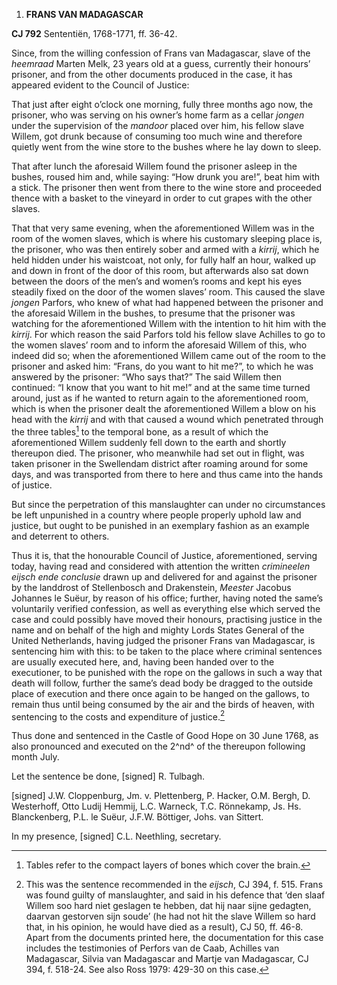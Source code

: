 1.  **FRANS VAN MADAGASCAR**

**CJ 792** Sententiën, 1768-1771, ff. 36-42.

Since, from the willing confession of Frans van Madagascar, slave of the
*heemraad* Marten Melk, 23 years old at a guess, currently their
honours’ prisoner, and from the other documents produced in the case, it
has appeared evident to the Council of Justice:

That just after eight o’clock one morning, fully three months ago now,
the prisoner, who was serving on his owner’s home farm as a cellar
*jongen* under the supervision of the *mandoor* placed over him, his
fellow slave Willem, got drunk because of consuming too much wine and
therefore quietly went from the wine store to the bushes where he lay
down to sleep.

That after lunch the aforesaid Willem found the prisoner asleep in the
bushes, roused him and, while saying: “How drunk you are!”, beat him
with a stick. The prisoner then went from there to the wine store and
proceeded thence with a basket to the vineyard in order to cut grapes
with the other slaves.

That that very same evening, when the aforementioned Willem was in the
room of the women slaves, which is where his customary sleeping place
is, the prisoner, who was then entirely sober and armed with a *kirrij*,
which he held hidden under his waistcoat, not only, for fully half an
hour, walked up and down in front of the door of this room, but
afterwards also sat down between the doors of the men’s and women’s
rooms and kept his eyes steadily fixed on the door of the women slaves’
room. This caused the slave *jongen* Parfors, who knew of what had
happened between the prisoner and the aforesaid Willem in the bushes, to
presume that the prisoner was watching for the aforementioned Willem
with the intention to hit him with the *kirrij*. For which reason the
said Parfors told his fellow slave Achilles to go to the women slaves’
room and to inform the aforesaid Willem of this, who indeed did so; when
the aforementioned Willem came out of the room to the prisoner and asked
him: “Frans, do you want to hit me?”, to which he was answered by the
prisoner: “Who says that?” The said Willem then continued: “I know that
you want to hit me!” and at the same time turned around, just as if he
wanted to return again to the aforementioned room, which is when the
prisoner dealt the aforementioned Willem a blow on his head with the
*kirrij* and with that caused a wound which penetrated through the three
tables[^1] to the temporal bone, as a result of which the aforementioned
Willem suddenly fell down to the earth and shortly thereupon died. The
prisoner, who meanwhile had set out in flight, was taken prisoner in the
Swellendam district after roaming around for some days, and was
transported from there to here and thus came into the hands of justice.

But since the perpetration of this manslaughter can under no
circumstances be left unpunished in a country where people properly
uphold law and justice, but ought to be punished in an exemplary fashion
as an example and deterrent to others.

Thus it is, that the honourable Council of Justice, aforementioned,
serving today, having read and considered with attention the written
*crimineelen eijsch ende conclusie* drawn up and delivered for and
against the prisoner by the landdrost of Stellenbosch and Drakenstein,
*Meester* Jacobus Johannes le Suëur, by reason of his office; further,
having noted the same’s voluntarily verified confession, as well as
everything else which served the case and could possibly have moved
their honours, practising justice in the name and on behalf of the high
and mighty Lords States General of the United Netherlands, having judged
the prisoner Frans van Madagascar, is sentencing him with this: to be
taken to the place where criminal sentences are usually executed here,
and, having been handed over to the executioner, to be punished with the
rope on the gallows in such a way that death will follow, further the
same’s dead body be dragged to the outside place of execution and there
once again to be hanged on the gallows, to remain thus until being
consumed by the air and the birds of heaven, with sentencing to the
costs and expenditure of justice.[^2]

Thus done and sentenced in the Castle of Good Hope on 30 June 1768, as
also pronounced and executed on the 2^nd^ of the thereupon following
month July.

Let the sentence be done, \[signed\] R. Tulbagh.

\[signed\] J.W. Cloppenburg, Jm. v. Plettenberg, P. Hacker, O.M. Bergh,
D. Westerhoff, Otto Ludij Hemmij, L.C. Warneck, T.C. Rönnekamp, Js. Hs.
Blanckenberg, P.L. le Suëur, J.F.W. Böttiger, Johs. van Sittert.

In my presence, \[signed\] C.L. Neethling, secretary.

[^1]: Tables refer to the compact layers of bones which cover the brain.

[^2]: This was the sentence recommended in the *eijsch*, CJ 394, f. 515.
    Frans was found guilty of manslaughter, and said in his defence that
    ‘den slaaf Willem soo hard niet geslagen te hebben, dat hij naar
    sijne gedagten, daarvan gestorven sijn soude’ (he had not hit the
    slave Willem so hard that, in his opinion, he would have died as a
    result), CJ 50, ff. 46-8. Apart from the documents printed here, the
    documentation for this case includes the testimonies of Perfors van
    de Caab, Achilles van Madagascar, Silvia van Madagascar and Martje
    van Madagascar, CJ 394, f. 518-24. See also Ross 1979: 429-30 on
    this case.
